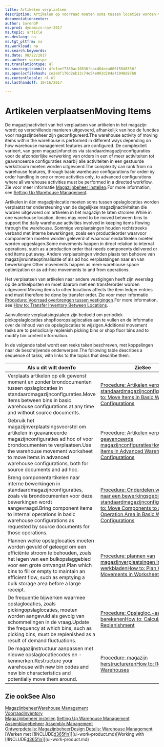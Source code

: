 ```yaml
---
title: Artikelen verplaatsen
description: Artikelen op voorraad moeten soms tussen locaties worden verplaatst ter ondersteuning van de dagelijkse magazijnactiviteiten die worden uitgevoerd om artikelen in het magazijn te laten stromen. Sommige verplaatsingen houden rechtstreeks verband met interne bewerkingen, zoals een productieorder waarvoor componenten moeten worden geleverd of waarvoor eindartikelen moeten worden opgeslagen. Andere verplaatsingen vinden plaats ten behoeve van magazijnruimte-optimalisatie of als ad hoc verplaatsingen naar en van bewerkingen.
documentationcenter: 
author: SorenGP
ms.prod: dynamics-nav-2017
ms.topic: article
ms.devlang: na
ms.tgt_pltfrm: na
ms.workload: na
ms.search.keywords: 
ms.date: 08/22/2017
ms.author: sgroespe
ms.translationtype: HT
ms.sourcegitcommit: 4fefaef7380ac10836fcac404eea006f55d8556f
ms.openlocfilehash: ce2e6f176d2eb13c74e54e903d284a41948d87b8
ms.contentlocale: nl-nl
ms.lasthandoff: 10/16/2017

---
```

# <a name="moving-items"></a><span data-ttu-id="54d10-105">Artikelen verplaatsen</span><span class="sxs-lookup"><span data-stu-id="54d10-105">Moving Items</span></span>
<span data-ttu-id="54d10-106">De magazijnactiviteit van het verplaatsen van artikelen in het magazijn wordt op verschillende manieren uitgevoerd, afhankelijk van hoe de functies voor magazijnbeheer zijn geconfigureerd.</span><span class="sxs-lookup"><span data-stu-id="54d10-106">The warehouse activity of moving items within the warehouse is performed in different ways depending on how warehouse management features are configured.</span></span> <span data-ttu-id="54d10-107">De complexiteit varieert, van geen magazijnfuncties via standaardmagazijnconfiguraties voor de afzonderlijke verwerking van orders in een of meer activiteiten tot geavanceerde configuraties waarbij alle activiteiten in een gestuurde werkstroom moeten worden uitgevoerd.</span><span class="sxs-lookup"><span data-stu-id="54d10-107">The complexity can rank from no warehouse features, through basic warehouse configurations for order-by order handling in one or more activities only, to advanced configurations where all warehouse activities must be performed in a directed workflow.</span></span> <span data-ttu-id="54d10-108">Zie voor meer informatie [Magazijnbeheer instellen](warehouse-setup-warehouse.md).</span><span class="sxs-lookup"><span data-stu-id="54d10-108">For more information, see [Setting Up Warehouse Management](warehouse-setup-warehouse.md).</span></span>

<span data-ttu-id="54d10-109">Artikelen in één magazijnlocatie moeten soms tussen opslaglocaties worden verplaatst ter ondersteuning van de dagelijkse magazijnactiviteiten die worden uitgevoerd om artikelen in het magazijn te laten stromen.</span><span class="sxs-lookup"><span data-stu-id="54d10-109">While in one warehouse location, items may need to be moved between bins to support the daily warehouse activities involved in keeping items flowing through the warehouse.</span></span> <span data-ttu-id="54d10-110">Sommige verplaatsingen houden rechtstreeks verband met interne bewerkingen, zoals een productieorder waarvoor componenten moeten worden geleverd of waarvoor eindartikelen moeten worden opgeslagen.</span><span class="sxs-lookup"><span data-stu-id="54d10-110">Some movements happen in direct relation to internal operations, such as a production order that needs components delivered or end items put away.</span></span> <span data-ttu-id="54d10-111">Andere verplaatsingen vinden plaats ten behoeve van magazijnruimteoptimalisatie of als ad hoc verplaatsingen naar en van bewerkingen.</span><span class="sxs-lookup"><span data-stu-id="54d10-111">Other movements happen as mere warehouse space optimization or as ad-hoc movements to and from operations.</span></span>

<span data-ttu-id="54d10-112">Het verplaatsen van artikelen naar andere vestigingen heeft zijn weerslag op de artikelposten en moet daarom met een transferorder worden uitgevoerd.</span><span class="sxs-lookup"><span data-stu-id="54d10-112">Moving items to other locations affects the item ledger entries and must therefore be done by transfer order.</span></span> <span data-ttu-id="54d10-113">Zie voor meer informatie [Procedure: Voorraad overbrengen tussen vestigingen](inventory-how-transfer-between-locations.md).</span><span class="sxs-lookup"><span data-stu-id="54d10-113">For more information, see [How to: Transfer Inventory Between Locations](inventory-how-transfer-between-locations.md).</span></span>  

<span data-ttu-id="54d10-114">Aanvullende verplaatsingstaken zijn bedoeld om periodiek pickopslaglocaties shopflooropslaglocaties aan te vullen en de informatie over de inhoud van de opslaglocaties te wijzigen.</span><span class="sxs-lookup"><span data-stu-id="54d10-114">Additional movement tasks are to periodically replenish picking bins or shop floor bins and to modify bin content information.</span></span>  

 <span data-ttu-id="54d10-115">In de volgende tabel wordt een reeks taken beschreven, met koppelingen naar de beschrijvende onderwerpen.</span><span class="sxs-lookup"><span data-stu-id="54d10-115">The following table describes a sequence of tasks, with links to the topics that describe them.</span></span>   

|<span data-ttu-id="54d10-116">**Als u dit wilt doen**</span><span class="sxs-lookup"><span data-stu-id="54d10-116">**To**</span></span>|<span data-ttu-id="54d10-117">**Zie**</span><span class="sxs-lookup"><span data-stu-id="54d10-117">**See**</span></span>|  
|------------|-------------|  
|<span data-ttu-id="54d10-118">Verplaats artikelen op elk gewenst moment en zonder brondocumenten tussen opslaglocaties in standaardmagazijnconfiguraties.</span><span class="sxs-lookup"><span data-stu-id="54d10-118">Move items between bins in basic warehouse configurations at any time and without source documents.</span></span>|[<span data-ttu-id="54d10-119">Procedure: Artikelen verplaatsen in standaardmagazijnconfiguraties</span><span class="sxs-lookup"><span data-stu-id="54d10-119">How to: Move Items in Basic Warehouse Configurations</span></span>](warehouse-how-to-move-items-ad-hoc-in-basic-warehousing.md)|
|<span data-ttu-id="54d10-120">Gebruik het magazijnverplaatsingsvoorstel om artikelen in geavanceerde magazijnconfiguraties ad hoc of voor brondocumenten te verplaatsen.</span><span class="sxs-lookup"><span data-stu-id="54d10-120">Use the warehouse movement worksheet to move items in advanced warehouse configurations, both for source documents and ad hoc.</span></span>|[<span data-ttu-id="54d10-121">Procedure: Artikelen verplaatsen in geavanceerde magazijnconfiguraties</span><span class="sxs-lookup"><span data-stu-id="54d10-121">How to: Move Items in Advanced Warehouse Configurations</span></span>](warehouse-how-to-move-items-in-advanced-warehousing.md)|  
|<span data-ttu-id="54d10-122">Breng componentartikelen naar interne bewerkingen in standaardmagazijnconfiguraties, zoals via brondocumenten voor deze bewerkingen wordt aangevraagd.</span><span class="sxs-lookup"><span data-stu-id="54d10-122">Bring component items to internal operations in basic warehouse configurations as requested by source documents for those operations.</span></span>|[<span data-ttu-id="54d10-123">Procedure: Onderdelen verplaatsen naar een bewerkingsgebied in standaardmagazijnconfiguraties</span><span class="sxs-lookup"><span data-stu-id="54d10-123">How to: Move Components to an Operation Area in Basic Warehouse Configurations</span></span>](warehouse-how-to-move-components-to-an-operation-area-in-basic-warehousing.md)|
|<span data-ttu-id="54d10-124">Plannen welke opslaglocaties moeten worden gevuld of geleegd om een efficiënte stroom te behouden, zoals het legen van een bulkopslaggebied voor een grote ontvangst.</span><span class="sxs-lookup"><span data-stu-id="54d10-124">Plan which bins to fill or empty to maintain an efficient flow, such as emptying a bulk storage area before a large receipt.</span></span>|[<span data-ttu-id="54d10-125">Procedure: plannen van magazijnverplaatsingen in werkbladen</span><span class="sxs-lookup"><span data-stu-id="54d10-125">How to: Plan Warehouse Movements in Worksheets</span></span>](warehouse-how-to-plan-warehouse-movements-in-worksheets.md)|
|<span data-ttu-id="54d10-126">De frequentie bijwerken waarmee opslaglocaties, zoals pickingopslaglocaties, moeten worden aangevuld als gevolg van schommelingen in de vraag.</span><span class="sxs-lookup"><span data-stu-id="54d10-126">Update the frequency at which bins, such as picking bins, must be replenished as a result of demand fluctuations.</span></span>|[<span data-ttu-id="54d10-127">Procedure: Opslagloc.-aanvulling berekenen</span><span class="sxs-lookup"><span data-stu-id="54d10-127">How to: Calculate Bin Replenishment</span></span>](warehouse-how-to-calculate-bin-replenishment.md)|
|<span data-ttu-id="54d10-128">De magazijnstructuur aanpassen met nieuwe opslaglocatiecodes en -kenmerken.</span><span class="sxs-lookup"><span data-stu-id="54d10-128">Restructure your warehouse with new bin codes and new bin characteristics and potentially move them around.</span></span>|[<span data-ttu-id="54d10-129">Procedure: magazijn herstructureren</span><span class="sxs-lookup"><span data-stu-id="54d10-129">How to: Restructure Warehouses</span></span>](warehouse-how-to-restructure-warehouses.md)|  

## <a name="see-also"></a><span data-ttu-id="54d10-130">Zie ook</span><span class="sxs-lookup"><span data-stu-id="54d10-130">See Also</span></span>  
[<span data-ttu-id="54d10-131">Magazijnbeheer</span><span class="sxs-lookup"><span data-stu-id="54d10-131">Warehouse Management</span></span>](warehouse-manage-warehouse.md)  
[<span data-ttu-id="54d10-132">Voorraad</span><span class="sxs-lookup"><span data-stu-id="54d10-132">Inventory</span></span>](inventory-manage-inventory.md)  
<span data-ttu-id="54d10-133">[Magazijnbeheer instellen](warehouse-setup-warehouse.md)   </span><span class="sxs-lookup"><span data-stu-id="54d10-133">[Setting Up Warehouse Management](warehouse-setup-warehouse.md)   </span></span>  
<span data-ttu-id="54d10-134">[Assemblagebeheer](assembly-assemble-items.md)  </span><span class="sxs-lookup"><span data-stu-id="54d10-134">[Assembly Management](assembly-assemble-items.md)  </span></span>  
[<span data-ttu-id="54d10-135">Ontwerpdetails: Magazijnbeheer</span><span class="sxs-lookup"><span data-stu-id="54d10-135">Design Details: Warehouse Management</span></span>](design-details-warehouse-management.md)  
<span data-ttu-id="54d10-136">[Werken met [!INCLUDE[d365fin](includes/d365fin_md.md)]](ui-work-product.md)</span><span class="sxs-lookup"><span data-stu-id="54d10-136">[Working with [!INCLUDE[d365fin](includes/d365fin_md.md)]](ui-work-product.md)</span></span>

